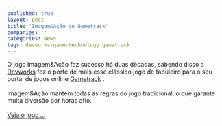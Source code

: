 ```yaml
---
published: true
layout: post
title: 'Imagem&Ação do Gametrack'
companies: ''
categories: News
tags: devworks-game-technology gametrack
---
```

O jogo Imagem&amp;A&ccedil;&atilde;o faz sucesso h&aacute; duas d&eacute;cadas, sabendo disso a <a href="{{ site.baseurl }}/index.php?p=cl&amp;t=19&amp;idd=54">Devworks</a>
 fez o porte de mais esse cl&aacute;ssico jogo de tabuleiro para o seu portal de jogos online <a href="{{ site.baseurl }}/index.php?p=cl&amp;t=search&amp;query=gametrack">Gametrack</a>
.<br /><br />Imagem&amp;A&ccedil;&atilde;o mant&eacute;m todas as regras do jogo tradicional, o que garante muita divers&atilde;o por horas afio.<br /><br /><a href="{{ site.baseurl }}/index.php?p=c&amp;id=376">Veja o jogo ...</a>

